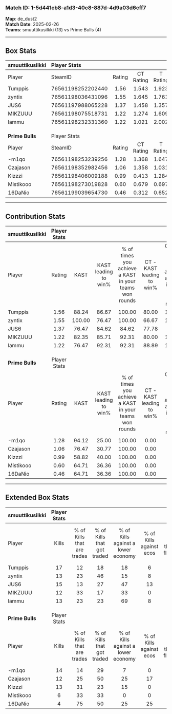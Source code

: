 ### Match ID: 1-5d441cb8-a1d3-40c8-887d-4d9a03d6cff7  
**Map**: de_dust2  
**Match Date**: 2025-02-26  
**Teams**: smuuttikusilkki (13) vs Prime Bulls (4)  

---  

## Box Stats  

| **smuuttikusilkki** | Player Stats      |        |           |          |        |       |       |         |        |      |     |
| :- | :- | :-: | :-: | :-: | :-: | :-: | :-: | :-: | :-: | :-: | :-: |
| Player              | SteamID           | Rating | CT Rating | T Rating |  KAST  |  ADR  | Kills | Assists | Deaths | K/D  | HS% |
| Tumppis             | 76561198252202440 |  1.56  |   1.543   |  1.923   | 88.24  | 100.4 |  17   |    2    |   11   | 1.55 | 41  |
| zyntix              | 76561198036431096 |  1.55  |   1.645   |  1.761   | 100.00 | 97.2  |  13   |    7    |   8    | 1.63 | 53  |
| JUS6                | 76561197988065228 |  1.37  |   1.458   |  1.357   | 76.47  | 95.1  |  15   |    4    |   11   | 1.36 | 26  |
| MIKZUUU             | 76561198075518731 |  1.22  |   1.274   |  1.609   | 82.35  | 58.6  |  12   |    1    |   8    | 1.50 | 75  |
| lammu               | 76561198232331360 |  1.22  |   1.021   |  2.002   | 76.47  | 76.4  |  13   |    6    |   11   | 1.18 | 38  |
|                     |                   |        |           |          |        |       |       |         |        |      |     |
|                     |                   |        |           |          |        |       |       |         |        |      |     |
|                     |                   |        |           |          |        |       |       |         |        |      |     |
| **Prime Bulls**     | Player Stats      |        |           |          |        |       |       |         |        |      |     |
| Player              | SteamID           | Rating | CT Rating | T Rating |  KAST  |  ADR  | Kills | Assists | Deaths | K/D  | HS% |
| -m1qo               | 76561198253239256 |  1.28  |   1.368   |  1.647   | 94.12  | 82.9  |  14   |    4    |   15   | 0.93 | 57  |
| Czajason            | 76561198352982456 |  1.06  |   1.358   |  1.031   | 76.47  | 79.9  |  12   |    3    |   14   | 0.86 | 83  |
| Kizzzi              | 76561198406009188 |  0.99  |   0.413   |  1.284   | 58.82  | 83.2  |  13   |    2    |   14   | 0.93 | 23  |
| Mistikooo           | 76561198273019828 |  0.60  |   0.679   |  0.697   | 64.71  | 52.4  |   6   |    5    |   14   | 0.43 | 83  |
| 16DaNio             | 76561199039654730 |  0.46  |   0.312   |  0.652   | 64.71  | 36.2  |   4   |    2    |   13   | 0.31 | 50  |
---  

## Contribution Stats  

| **smuuttikusilkki** | Player Stats |        |                      |                                                        |                           |                                                             |                          |                                                            |
| :- | :-: | :-: | :-: | :-: | :-: | :-: | :-: | :-: |
| Player              |    Rating    |  KAST  | KAST leading to win% | % of times you achieve a KAST in your teams won rounds | CT - KAST leading to win% | CT - % of times you achieve a KAST in your teams won rounds | T - KAST leading to win% | T - % of times you achieve a KAST in your teams won rounds |
| Tumppis             |     1.56     | 88.24  |        86.67         |                         100.00                         |           80.00           |                           100.00                            |          100.00          |                           100.00                           |
| zyntix              |     1.55     | 100.00 |        76.47         |                         100.00                         |           66.67           |                           100.00                            |          100.00          |                           100.00                           |
| JUS6                |     1.37     | 76.47  |        84.62         |                         84.62                          |           77.78           |                            87.50                            |          100.00          |                           80.00                            |
| MIKZUUU             |     1.22     | 82.35  |        85.71         |                         92.31                          |           80.00           |                           100.00                            |          100.00          |                           80.00                            |
| lammu               |     1.22     | 76.47  |        92.31         |                         92.31                          |           88.89           |                           100.00                            |          100.00          |                           80.00                            |
|                     |              |        |                      |                                                        |                           |                                                             |                          |                                                            |
|                     |              |        |                      |                                                        |                           |                                                             |                          |                                                            |
|                     |              |        |                      |                                                        |                           |                                                             |                          |                                                            |
| **Prime Bulls**     | Player Stats |        |                      |                                                        |                           |                                                             |                          |                                                            |
| Player              |    Rating    |  KAST  | KAST leading to win% | % of times you achieve a KAST in your teams won rounds | CT - KAST leading to win% | CT - % of times you achieve a KAST in your teams won rounds | T - KAST leading to win% | T - % of times you achieve a KAST in your teams won rounds |
| -m1qo               |     1.28     | 94.12  |        25.00         |                         100.00                         |           0.00            |                            0.00                             |          33.33           |                           100.00                           |
| Czajason            |     1.06     | 76.47  |        30.77         |                         100.00                         |           0.00            |                            0.00                             |          44.44           |                           100.00                           |
| Kizzzi              |     0.99     | 58.82  |        40.00         |                         100.00                         |           0.00            |                            0.00                             |          50.00           |                           100.00                           |
| Mistikooo           |     0.60     | 64.71  |        36.36         |                         100.00                         |           0.00            |                            0.00                             |          57.14           |                           100.00                           |
| 16DaNio             |     0.46     | 64.71  |        36.36         |                         100.00                         |           0.00            |                            0.00                             |          44.44           |                           100.00                           |
---  

## Extended Box Stats  

| **smuuttikusilkki** | Player Stats |                            |                            |                                    |                         |                              |                                 |        |                             |                                     |                          |                               |                            |
| :- | :-: | :-: | :-: | :-: | :-: | :-: | :-: | :-: | :-: | :-: | :-: | :-: | :-: |
| Player              |    Kills     | % of Kills that are trades | % of Kills that got traded | % of Kills against a lower economy | % of Kills against ecos | % of Kills that are flawless | % of Kills that are close duels | Deaths | % of Deaths that get traded | % of Deaths against a lower economy | % of Deaths against ecos | % of Deaths that are flawless | % of Deaths that are close |
| Tumppis             |      17      |             12             |             18             |                 18                 |            6            |              65              |                6                |   11   |             27              |                 27                  |            0             |              73               |             9              |
| zyntix              |      13      |             23             |             46             |                 15                 |            8            |              77              |                8                |   8    |             50              |                 38                  |            13            |              25               |             0              |
| JUS6                |      15      |             13             |             27             |                 47                 |           13            |              73              |                0                |   11   |             18              |                 18                  |            0             |              73               |             9              |
| MIKZUUU             |      12      |             33             |             17             |                 33                 |            0            |              42              |                8                |   8    |             63              |                 25                  |            0             |              75               |             0              |
| lammu               |      13      |             23             |             23             |                 69                 |            8            |              77              |                0                |   11   |             27              |                 18                  |            0             |              55               |             0              |
|                     |              |                            |                            |                                    |                         |                              |                                 |        |                             |                                     |                          |                               |                            |
|                     |              |                            |                            |                                    |                         |                              |                                 |        |                             |                                     |                          |                               |                            |
|                     |              |                            |                            |                                    |                         |                              |                                 |        |                             |                                     |                          |                               |                            |
| **Prime Bulls**     | Player Stats |                            |                            |                                    |                         |                              |                                 |        |                             |                                     |                          |                               |                            |
| Player              |    Kills     | % of Kills that are trades | % of Kills that got traded | % of Kills against a lower economy | % of Kills against ecos | % of Kills that are flawless | % of Kills that are close duels | Deaths | % of Deaths that get traded | % of Deaths against a lower economy | % of Deaths against ecos | % of Deaths that are flawless | % of Deaths that are close |
| -m1qo               |      14      |             14             |             29             |                 7                  |            0            |              64              |                0                |   15   |             60              |                  7                  |            7             |              73               |             0              |
| Czajason            |      12      |             25             |             50             |                 25                 |           17            |              50              |                8                |   14   |             14              |                  7                  |            7             |              50               |             7              |
| Kizzzi              |      13      |             31             |             23             |                 15                 |            0            |              77              |                0                |   14   |              7              |                  7                  |            7             |              71               |             7              |
| Mistikooo           |      6       |             33             |             33             |                 0                  |            0            |              33              |               17                |   14   |             21              |                  7                  |            7             |              57               |             0              |
| 16DaNio             |      4       |             75             |             50             |                 25                 |           25            |              75              |                0                |   13   |             23              |                  8                  |            8             |              85               |             8              |
